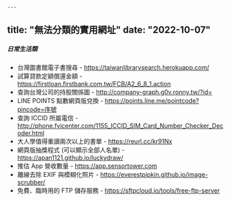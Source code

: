     ---
title: "無法分類的實用網址"
date: "2022-10-07"
---
##### 日常生活類

* 台灣圖書館電子書搜尋 - https://taiwanlibrarysearch.herokuapp.com/  
* 試算貸款定額償還金額 - https://firstloan.firstbank.com.tw/FCB/A2_6_8_1.action  
* 查詢台灣公司的持股關係圖 - http://company-graph.g0v.ronny.tw/?id=  
* LINE POINTS 點數網頁版兌換 - https://points.line.me/pointcode?pincode=序號  
* 查詢 ICCID 所屬電信 - http://phone.fyicenter.com/1155_ICCID_SIM_Card_Number_Checker_Decoder.html  
* 大人學值得重讀兩次以上的書單 - https://reurl.cc/kr91Nx  
* 網頁版抽獎程式 (可以顯示全部人名單) - https://apan1121.github.io/luckydraw/  
* 推估 App 營收數量 - https://app.sensortower.com  
* 離線去除 EXIF 與模糊化照片 - https://everestpipkin.github.io/image-scrubber/  
* 免費、臨時用的 FTP 儲存服務 - https://sftpcloud.io/tools/free-ftp-server  
</br>